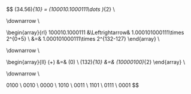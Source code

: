$$
(34.56)_{10} = (100010.1000111\dots )_{2} \\

\downarrow \\

\begin{array}{rl}
	100010.1000111 &\Leftrightarrow& 1.000101000111\times 2^{0+5} \\
	&=& 1.000101000111\times 2^{132-127}
\end{array} \\

\downarrow \\

\begin{array}{ll}
	(+) &=& (0) \\
	(132)_{10} &=& (10000100)_{2}
\end{array} \\

\downarrow \\

0100 \ 0010 \ 0000 \ 1010 \ 0011 \ 1101 \ 0111 \ 0001
$$